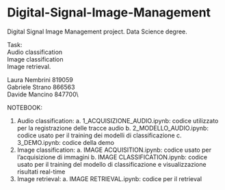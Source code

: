 # Digital-Signal-Image-Management
Digital Signal Image Management project. Data Science degree.

Task:\
Audio classification\
Image classification\
Image retrieval.


Laura Nembrini 819059\
Gabriele Strano 866563\
Davide Mancino 847700\

NOTEBOOK:
1. Audio classification:
   a.  1_ACQUISIZIONE_AUDIO.ipynb: codice utilizzato per la registrazione delle tracce audio
   b. 2_MODELLO_AUDIO.ipynb: codice usato per il training dei modelli di classificazione
   c.  3_DEMO.ipynb: codice della demo
2. Image classification:
   a. IMAGE ACQUISITION.ipynb: codice usato per l’acquisizione di immagini
   b. IMAGE CLASSIFICATION.ipynb: codice usato per il training del modello di classificazione e visualizzazione risultati real-time
3. Image retrieval: 
   a. IMAGE RETRIEVAL.ipynb: codice per il retrieval
